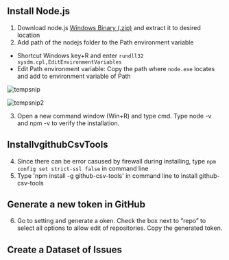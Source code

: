 ## Install Node.js

1. Download node.js [Windows Binary (.zip)](https://nodejs.org/en/download/) and extract it to desired location
2. Add path of the nodejs folder to the Path environment variable
 - Shortcut Windows key+R and enter `rundll32 sysdm.cpl,EditEnvironmentVariables`
 - Edit Path environment variable: Copy the path where `node.exe` locates and add to environment variable of Path
 
![tempsnip](https://user-images.githubusercontent.com/74153282/150343343-2e7e830a-ebea-4f78-9275-cfc743fc2da7.png)
 
![tempsnip2](https://user-images.githubusercontent.com/74153282/150344410-b7f051fe-d423-489e-a61d-1e0ca9f3e87b.png)

3. Open a new command window (Win+R) and type cmd. Type node -v and npm -v to verify the installation. 

## InstallvgithubCsvTools

4. Since there can be error casused by firewall during installing, type `npm config set strict-ssl false` in command line
5. Type 'npm install -g github-csv-tools' in command line to install github-csv-tools

## Generate a new token in GitHub

6. Go to setting and generate a oken. Check the box next to “repo” to select all options to allow edit of repositories. Copy the generated token.

## Create a Dataset of Issues
